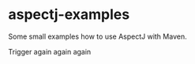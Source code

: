 aspectj-examples
================

Some small examples how to use AspectJ with Maven.

Trigger again again again
